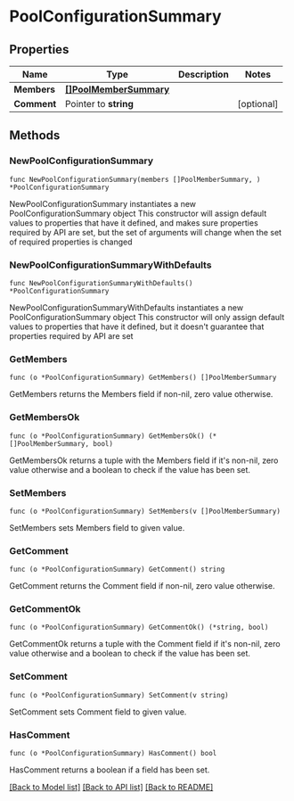 # PoolConfigurationSummary

## Properties

Name | Type | Description | Notes
------------ | ------------- | ------------- | -------------
**Members** | [**[]PoolMemberSummary**](PoolMemberSummary.md) |  | 
**Comment** | Pointer to **string** |  | [optional] 

## Methods

### NewPoolConfigurationSummary

`func NewPoolConfigurationSummary(members []PoolMemberSummary, ) *PoolConfigurationSummary`

NewPoolConfigurationSummary instantiates a new PoolConfigurationSummary object
This constructor will assign default values to properties that have it defined,
and makes sure properties required by API are set, but the set of arguments
will change when the set of required properties is changed

### NewPoolConfigurationSummaryWithDefaults

`func NewPoolConfigurationSummaryWithDefaults() *PoolConfigurationSummary`

NewPoolConfigurationSummaryWithDefaults instantiates a new PoolConfigurationSummary object
This constructor will only assign default values to properties that have it defined,
but it doesn't guarantee that properties required by API are set

### GetMembers

`func (o *PoolConfigurationSummary) GetMembers() []PoolMemberSummary`

GetMembers returns the Members field if non-nil, zero value otherwise.

### GetMembersOk

`func (o *PoolConfigurationSummary) GetMembersOk() (*[]PoolMemberSummary, bool)`

GetMembersOk returns a tuple with the Members field if it's non-nil, zero value otherwise
and a boolean to check if the value has been set.

### SetMembers

`func (o *PoolConfigurationSummary) SetMembers(v []PoolMemberSummary)`

SetMembers sets Members field to given value.


### GetComment

`func (o *PoolConfigurationSummary) GetComment() string`

GetComment returns the Comment field if non-nil, zero value otherwise.

### GetCommentOk

`func (o *PoolConfigurationSummary) GetCommentOk() (*string, bool)`

GetCommentOk returns a tuple with the Comment field if it's non-nil, zero value otherwise
and a boolean to check if the value has been set.

### SetComment

`func (o *PoolConfigurationSummary) SetComment(v string)`

SetComment sets Comment field to given value.

### HasComment

`func (o *PoolConfigurationSummary) HasComment() bool`

HasComment returns a boolean if a field has been set.


[[Back to Model list]](../README.md#documentation-for-models) [[Back to API list]](../README.md#documentation-for-api-endpoints) [[Back to README]](../README.md)


